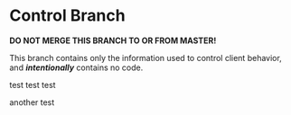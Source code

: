 # Control Branch

**DO NOT MERGE THIS BRANCH TO OR FROM MASTER!**

This branch contains only the information used to control client behavior, and ***intentionally*** contains no code.


test test test

another test